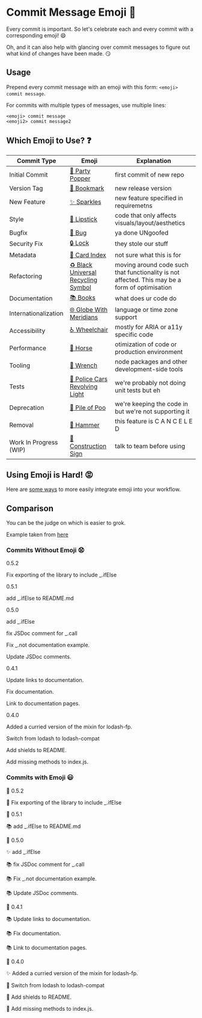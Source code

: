 # Commit Message Emoji 👋

Every commit is important.
So let's celebrate each and every commit with a corresponding emoji! 😄

Oh, and it can also help with glancing over commit messages to figure out
what kind of changes have been made. 😏

## Usage

Prepend every commit message with an emoji with this form:
`<emoji> commit message`.

For commits with multiple types of messages, use multiple lines:
```
<emoji> commit message
<emoji2> commit message2
```

## Which Emoji to Use? ❓

Commit Type | Emoji | Explanation
----------  | ----- | -----------
Initial Commit | [🎉 Party Popper](http://emojipedia.org/party-popper/) | first commit of new repo
Version Tag | [🔖 Bookmark](http://emojipedia.org/bookmark/) | new release version
New Feature | [✨ Sparkles](http://emojipedia.org/sparkles/) | new feature specified in requiremetns
Style | [💄 Lipstick](http://emojipedia.org/lipstick/) | code that only affects visuals/layout/aesthetics
Bugfix | [🐛 Bug](http://emojipedia.org/bug/) | ya done UNgoofed
Security Fix | [🔒 Lock](https://emojipedia.org/lock/) | they stole our stuff
Metadata | [📇 Card Index](http://emojipedia.org/card-index/) | not sure what this is for
Refactoring | [♻️ Black Universal Recycling Symbol](http://emojipedia.org/black-universal-recycling-symbol/) | moving around code such that functionality is not affected. This may be a form of optimisation
Documentation | [📚 Books](http://emojipedia.org/books/) | what does ur code do
Internationalization | [🌐 Globe With Meridians](http://emojipedia.org/globe-with-meridians/) | language or time zone support
Accessibility | [♿ Wheelchair](https://emojipedia.org/wheelchair-symbol/) | mostly for ARIA or a11y specific code
Performance | [🐎 Horse](http://emojipedia.org/horse/) | otimization of code or production environment
Tooling | [🔧 Wrench](http://emojipedia.org/wrench/) | node packages and other development-side tools
Tests | [🚨 Police Cars Revolving Light](http://emojipedia.org/police-cars-revolving-light/) | we're probably not doing unit tests but eh
Deprecation | [💩 Pile of Poo](http://emojipedia.org/pile-of-poo/) | we're keeping the code in but we're not supporting it
Removal | [🔨 Hammer](http://emojipedia.org/hammer/) | this feature is C A N C E L E D
Work In Progress (WIP) | [🚧 Construction Sign](http://emojipedia.org/construction-sign/) | talk to team before using

## Using Emoji is Hard! 😡

Here are [some ways](INTEGRATIONS.md) to more easily integrate emoji into your workflow.

## Comparison

You can be the judge on which is easier to grok.

Example taken from [here](https://github.com/dannyfritz/funcdash/commits/master)

### Commits Without Emoji 😧

0.5.2

Fix exporting of the library to include _.ifElse

0.5.1

add _.ifElse to README.md

0.5.0

add _.ifElse

fix JSDoc comment for _.call

Fix _.not documentation example.

Update JSDoc comments.

0.4.1

Update links to documentation.

Fix documentation.

Link to documentation pages.

0.4.0

Added a curried version of the mixin for lodash-fp.

Switch from lodash to lodash-compat

Add shields to README.

Add missing methods to index.js.

### Commits with Emoji 😃

🔖 0.5.2

🐛 Fix exporting of the library to include _.ifElse

🔖 0.5.1

📚 add _.ifElse to README.md

🔖 0.5.0

✨ add _.ifElse

📚 fix JSDoc comment for _.call

📚 Fix _.not documentation example.

📚 Update JSDoc comments.

🔖 0.4.1

📚 Update links to documentation.

📚 Fix documentation.

📚 Link to documentation pages.

🔖 0.4.0

✨ Added a curried version of the mixin for lodash-fp.

📇 Switch from lodash to lodash-compat

📇 Add shields to README.

🐛 Add missing methods to index.js.

